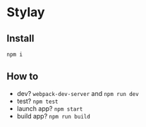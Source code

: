 # Stylay

## Install

```sh
npm i
```

## How to

- dev? `webpack-dev-server` and `npm run dev`
- test? `npm test`
- launch app? `npm start`
- build app? `npm run build`
